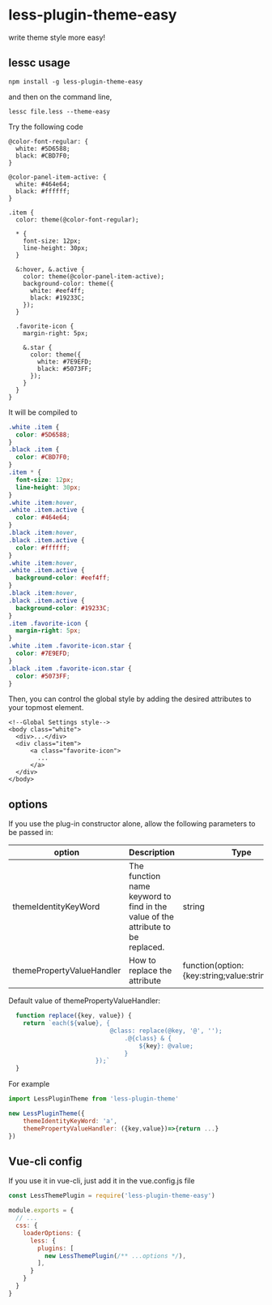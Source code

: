 less-plugin-theme-easy
=======================

write theme style more easy!

## lessc usage

```
npm install -g less-plugin-theme-easy
```

and then on the command line,

```
lessc file.less --theme-easy
```

Try the following code
```less
@color-font-regular: {
  white: #5D6588;
  black: #CBD7F0;
}

@color-panel-item-active: {
  white: #464e64;
  black: #ffffff;
}

.item {
  color: theme(@color-font-regular);

  * {
    font-size: 12px;
    line-height: 30px;
  }

  &:hover, &.active {
    color: theme(@color-panel-item-active);
    background-color: theme({
      white: #eef4ff;
      black: #19233C;
    });
  }

  .favorite-icon {
    margin-right: 5px;

    &.star {
      color: theme({
        white: #7E9EFD;
        black: #5073FF;
      });
    }
  }
}
```
It will be compiled to

```css
.white .item {
  color: #5D6588;
}
.black .item {
  color: #CBD7F0;
}
.item * {
  font-size: 12px;
  line-height: 30px;
}
.white .item:hover,
.white .item.active {
  color: #464e64;
}
.black .item:hover,
.black .item.active {
  color: #ffffff;
}
.white .item:hover,
.white .item.active {
  background-color: #eef4ff;
}
.black .item:hover,
.black .item.active {
  background-color: #19233C;
}
.item .favorite-icon {
  margin-right: 5px;
}
.white .item .favorite-icon.star {
  color: #7E9EFD;
}
.black .item .favorite-icon.star {
  color: #5073FF;
}
```
Then, you can control the global style by adding the desired attributes to your topmost element.
```vue
<!--Global Settings style-->
<body class="white">
  <div>...</div>
  <div class="item">
      <a class="favorite-icon">
        ...      
      </a>
  </div>
</body>
```
## options
If you use the plug-in constructor alone, allow the following parameters to be passed in:

| option                    | Description                                                  | Type                                              | Required | Default                |
| ------------------------- | ------------------------------------------------------------ | ------------------------------------------------- | -------- | ---------------------- |
| themeIdentityKeyWord      | The function name keyword to find in the value of the attribute to be replaced. | string                                            | false    | 'theme'                |
| themePropertyValueHandler | How to replace the attribute                                 | function(option:{key:string;value:string}):string | False    | Refer to the following |

Default value of themePropertyValueHandler:

```js
  function replace({key, value}) {
    return `each(${value}, {
							@class: replace(@key, '@', '');
								.@{class} & {
									${key}: @value;
								}
						});`
  }
```
For example

```js
import LessPluginTheme from 'less-plugin-theme'

new LessPluginTheme({
    themeIdentityKeyWord: 'a',
    themePropertyValueHandler: ({key,value})=>{return ...}
})
```
## Vue-cli config

If you use it in vue-cli, just add it in the vue.config.js file

```js
const LessThemePlugin = require('less-plugin-theme-easy')

module.exports = {
  // ...
  css: {
    loaderOptions: {
      less: {
        plugins: [
          new LessThemePlugin(/** ...options */),
        ],
      }
    }
  }
}
```
